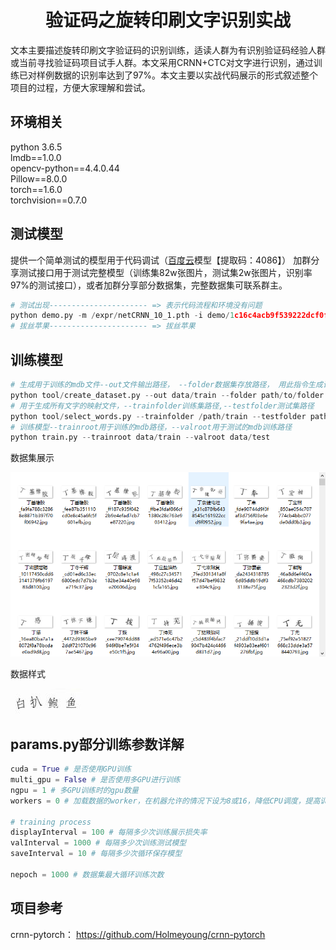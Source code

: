 # <center>验证码之旋转印刷文字识别实战</center>
文本主要描述旋转印刷文字验证码的识别训练，适读人群为有识别验证码经验人群或当前寻找验证码项目试手人群。本文采用CRNN+CTC对文字进行识别，通过训练已对样例数据的识别率达到了97%。本文主要以实战代码展示的形式叙述整个项目的过程，方便大家理解和尝试。

## 环境相关
python 3.6.5<br/>
lmdb==1.0.0<br/>
opencv-python==4.4.0.44<br/>
Pillow==8.0.0<br/>
torch==1.6.0<br/>
torchvision==0.7.0
## 测试模型
提供一个简单测试的模型用于代码调试（<a href="https://pan.baidu.com/s/1SUr86_dyC3EDmGKMOPi_bw">百度云</a>模型【提取码：4086】）
加群分享测试接口用于测试完整模型（训练集82w张图片，测试集2w张图片，识别率97%的测试接口），或者加群分享部分数据集，完整数据集可联系群主。
```python
# 测试出现---------------------- => 表示代码流程和环境没有问题
python demo.py -m /expr/netCRNN_10_1.pth -i demo/1c16c4acb9f539222dcf0fc029b733a5.jpg
# 拔丝苹果---------------------- => 拔丝苹果
```
## 训练模型
```python
# 生成用于训练的mdb文件--out文件输出路径， --folder数据集存放路径， 用此指令生成训练集文件和测试集文件
python tool/create_dataset.py --out data/train --folder path/to/folder
# 用于生成所有文字的映射文件，--trainfolder训练集路径,--testfolder测试集路径
python tool/select_words.py --trainfolder /path/train --testfolder path/test
# 训练模型--trainroot用于训练的mdb路径，--valroot用于测试的mdb训练路径
python train.py --trainroot data/train --valroot data/test
```
数据集展示 

![数据集展示](demo/image/数据集展示.png)  

数据样式 

![数据展示](demo/image/白扒鲍鱼_ce3eb533ac354d48ca6e1bdb9de79d27.jpg) 
## params.py部分训练参数详解
```python
cuda = True # 是否使用GPU训练
multi_gpu = False # 是否使用多GPU进行训练
ngpu = 1 # 多GPU训练时的gpu数量
workers = 0 # 加载数据的worker，在机器允许的情况下设为8或16，降低CPU调度，提高训练效率

# training process
displayInterval = 100 # 每隔多少次训练展示损失率
valInterval = 1000 # 每隔多少次训练测试模型
saveInterval = 10 # 每隔多少次循环保存模型

nepoch = 1000 # 数据集最大循环训练次数
```
## 项目参考
crnn-pytorch： https://github.com/Holmeyoung/crnn-pytorch
